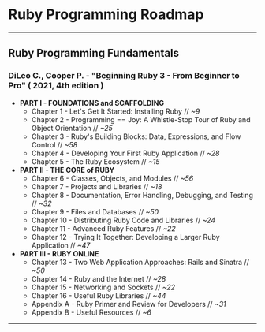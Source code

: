 # Ruby Programming Roadmap

---

## Ruby Programming Fundamentals

### DiLeo C., Cooper P. - "Beginning Ruby 3 - From Beginner to Pro" ( 2021, 4th edition )

* **PART I - FOUNDATIONS and SCAFFOLDING**
  * Chapter 1 - Let's Get It Started: Installing Ruby // *~9*
  * Chapter 2 - Programming == Joy: A Whistle-Stop Tour of Ruby and Object Orientation // *~25*
  * Chapter 3 - Ruby's Building Blocks: Data, Expressions, and Flow Control // *~58*
  * Chapter 4 - Developing Your First Ruby Application // *~28*
  * Chapter 5 - The Ruby Ecosystem // *~15*
* **PART II - THE CORE of RUBY**
  * Chapter 6 - Classes, Objects, and Modules // *~56*
  * Chapter 7 - Projects and Libraries // *~18*
  * Chapter 8 - Documentation, Error Handling, Debugging, and Testing // *~32*
  * Chapter 9 - Files and Databases // *~50*
  * Chapter 10 - Distributing Ruby Code and Libraries // *~24*
  * Chapter 11 - Advanced Ruby Features // *~22*
  * Chapter 12 - Trying It Together: Developing a Larger Ruby Application // *~47*
* **PART III - RUBY ONLINE**
  * Chapter 13 - Two Web Application Approaches: Rails and Sinatra // *~50*
  * Chapter 14 - Ruby and the Internet // *~28*
  * Chapter 15 - Networking and Sockets // *~22*
  * Chapter 16 - Useful Ruby Libraries // *~44*
  * Appendix A - Ruby Primer and Review for Developers // *~31*
  * Appendix B - Useful Resources // *~6*

---
